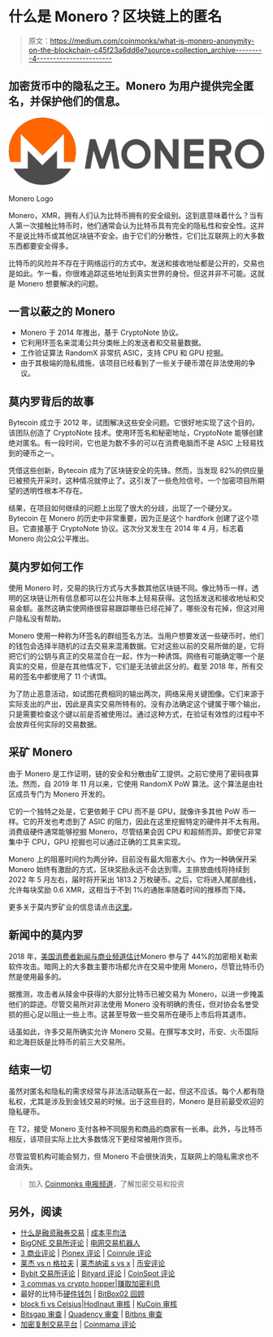 # 什么是 Monero？区块链上的匿名

> 原文：<https://medium.com/coinmonks/what-is-monero-anonymity-on-the-blockchain-c45f23a6dd6e?source=collection_archive---------4----------------------->

## 加密货币中的隐私之王。Monero 为用户提供完全匿名，并保护他们的信息。

![](img/508a349edd1b7ed0c1d314e3261aaa51.png)

Monero Logo

Monero，XMR，拥有人们认为比特币拥有的安全级别。这到底意味着什么？当有人第一次接触比特币时，他们通常会认为比特币具有完全的隐私性和安全性。这并不是说比特币或其他区块链不安全。由于它们的分散性，它们比互联网上的大多数东西都要安全得多。

比特币的风险并不存在于网络运行的方式中。发送和接收地址都是公开的，交易也是如此。乍一看，你很难追踪这些地址到真实世界的身份。但这并非不可能。这就是 Monero 想要解决的问题。

## **一言以蔽之的 Monero**

*   Monero 于 2014 年推出，基于 CryptoNote 协议。
*   它利用环签名来混淆公共分类帐上的发送者和交易量数据。
*   工作验证算法 RandomX 非常抗 ASIC，支持 CPU 和 GPU 挖掘。
*   由于其极端的隐私措施，该项目已经看到了一些关于硬币潜在非法使用的争议。

## **莫内罗背后的故事**

Bytecoin 成立于 2012 年，试图解决这些安全问题。它很好地实现了这个目的。该团队创造了 CryptoNote 技术。使用环签名和秘密地址，CryptoNote 能够创建绝对匿名。有一段时间，它也是为数不多的可以在消费电脑而不是 ASIC 上轻易找到的硬币之一。

凭借这些创新，Bytecoin 成为了区块链安全的先锋。然而，当发现 82%的供应量已被预先开采时，这种情况就停止了。这引发了一些危险信号。一个加密项目所期望的透明性根本不存在。

结果，在项目如何继续的问题上出现了很大的分歧，出现了一个硬分叉。Bytecoin 在 Monero 的历史中非常重要，因为正是这个 hardfork 创建了这个项目。它直接基于 CryptoNote 协议。这次分叉发生在 2014 年 4 月，标志着 Monero 向公众公平推出。

## **莫内罗如何工作**

使用 Monero 时，交易的执行方式与大多数其他区块链不同。像比特币一样，透明的区块链让所有信息都可以在公共账本上轻易获得。这包括发送和接收地址和交易金额。虽然这确实使网络很容易跟踪哪些已经花掉了，哪些没有花掉，但这对用户隐私没有帮助。

Monero 使用一种称为环签名的群组签名方法。当用户想要发送一些硬币时，他们的钱包会选择半随机的过去交易来混淆数据。它对这些以前的交易所做的是，它将把它们的公钥与真正的交易混合在一起，作为一种诱饵。网络有可能确定哪一个是真实的交易，但是在其他情况下，它们是无法彼此区分的。截至 2018 年，所有交易的签名中都使用了 11 个诱饵。

为了防止恶意活动，如试图花费相同的输出两次，网络采用关键图像。它们来源于实际支出的产出，因此是真实交易所特有的。没有办法确定这个键属于哪个输出，只是需要检查这个键以前是否被使用过。通过这种方式，在验证有效性的过程中不会放弃任何实际的交易数据。

## **采矿 Monero**

由于 Monero 是工作证明，链的安全和分散由矿工提供。之前它使用了密码夜算法。然而，自 2019 年 11 月以来，它使用 RandomX PoW 算法。这个算法是由社区成员专门为 Monero 开发的。

它的一个独特之处是，它更依赖于 CPU 而不是 GPU，就像许多其他 PoW 币一样。它的开发也考虑到了 ASIC 的阻力，因此在这里挖掘特定的硬件并不太有用。消费级硬件通常能够挖掘 Monero，尽管结果会因 CPU 和超频而异。即使它非常集中于 CPU，GPU 挖掘也可以通过正确的工具来实现。

Monero 上的阻塞时间约为两分钟，目前没有最大阻塞大小。作为一种确保开采 Monero 始终有激励的方式，区块奖励永远不会达到零。主排放曲线将持续到 2022 年 5 月左右，届时将开采出 1813.2 万枚硬币。之后，它将进入尾部曲线，允许每块奖励 0.6 XMR，这相当于不到 1%的通胀率随着时间的推移而下降。

更多关于莫内罗矿业的信息请点击[这里](https://www.getmonero.org/get-started/mining/)。

## **新闻中的莫内罗**

2018 年，[美国消费者新闻与商业频道估计](https://www.cnbc.com/2018/06/07/1-point-1b-in-cryptocurrency-was-stolen-this-year-and-it-was-easy-to-do.html)Monero 参与了 44%的加密相关勒索软件攻击。暗网上的大多数主要市场都允许在交易中使用 Monero，尽管比特币仍然是使用最多的。

据推测，攻击者从赎金中获得的大部分比特币已被交易为 Monero，以进一步掩盖他们的踪迹。尽管交易所对非法使用 Monero 没有明确的责任，但对协会名誉受损的担心足以阻止一些上市。这甚至导致一些交易所在硬币上市后将其退市。

话虽如此，许多交易所确实允许 Monero 交易。在撰写本文时，币安、火币国际和北海巨妖是比特币的前三大交易所。

## **结束一切**

虽然对匿名和隐私的需求经常与非法活动联系在一起，但这不应该。每个人都有隐私权，尤其是涉及到金钱交易的时候。出于这些目的，Monero 是目前最受欢迎的隐私硬币。

在 T2，接受 Monero 支付各种不同服务和商品的商家有一长串。此外，与比特币相反，该项目实际上比大多数情况下更经常被用作货币。

尽管监管机构可能会努力，但 Monero 不会很快消失，互联网上的隐私需求也不会消失。

> 加入 [Coinmonks 电报频道](https://t.me/coincodecap)，了解加密交易和投资

## 另外，阅读

*   [什么是融资融券交易](https://blog.coincodecap.com/margin-trading) | [成本平均法](https://blog.coincodecap.com/dca)
*   [BigONE 交易所评论](/coinmonks/bigone-exchange-review-64705d85a1d4) | [电网交易机器人](https://blog.coincodecap.com/grid-trading)
*   [3 商业评论](/coinmonks/3commas-review-an-excellent-crypto-trading-bot-2020-1313a58bec92) | [Pionex 评论](/coinmonks/pionex-review-exchange-with-crypto-trading-bot-1e459d0191ea) | [Coinrule 评论](/coinmonks/coinrule-review-2021-a-beginner-friendly-crypto-trading-bot-daf0504848ba)
*   [莱杰 vs n 格拉夫](/coinmonks/ledger-vs-ngrave-zero-7e40f0c1d694) | [莱杰纳诺 s vs x](/coinmonks/ledger-nano-s-vs-x-battery-hardware-price-storage-59a6663fe3b0) | [币安评论](/coinmonks/binance-review-ee10d3bf3b6e)
*   [Bybit 交易所评论](/coinmonks/bybit-exchange-review-dbd570019b71) | [Bityard 评论](/coinmonks/bityard-review-7d104239be35) | [CoinSpot 评论](https://blog.coincodecap.com/coinspot-review)
*   [3 commas vs crypto hopper](/coinmonks/3commas-vs-pionex-vs-cryptohopper-best-crypto-bot-6a98d2baa203)|[赚取加密利息](/coinmonks/earn-crypto-interest-b10b810fdda3)
*   最好的比特币[硬件钱包](/coinmonks/the-best-cryptocurrency-hardware-wallets-of-2020-e28b1c124069?source=friends_link&sk=324dd9ff8556ab578d71e7ad7658ad7c) | [BitBox02 回顾](/coinmonks/bitbox02-review-your-swiss-bitcoin-hardware-wallet-c36c88fff29)
*   [block fi vs Celsius](/coinmonks/blockfi-vs-celsius-vs-hodlnaut-8a1cc8c26630)|[Hodlnaut 审核](/coinmonks/hodlnaut-review-best-way-to-hodl-is-to-earn-interest-on-your-bitcoin-6658a8c19edf) | [KuCoin 审核](https://blog.coincodecap.com/kucoin-review)
*   [Bitsgap 审查](/coinmonks/bitsgap-review-a-crypto-trading-bot-that-makes-easy-money-a5d88a336df2) | [Quadency 审查](/coinmonks/quadency-review-a-crypto-trading-automation-platform-3068eaa374e1) | [Bitbns 审查](/coinmonks/bitbns-review-38256a07e161)
*   [加密复制交易平台](/coinmonks/top-10-crypto-copy-trading-platforms-for-beginners-d0c37c7d698c) | [Coinmama 评论](/coinmonks/coinmama-review-ace5641bde6e)